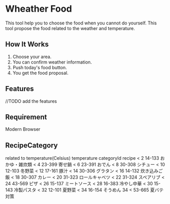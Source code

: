 # Wheather Food

This tool help you to choose the food when you cannot do yourself.
This tool propose the food related to the weather and temperature.

## How It Works
1. Choose your area.
2. You can confirm weather information.
3. Push today's food button.
4. You get the food proposal.

## Features
//TODO add the features

## Requirement
Modern Browser

## RecipeCategory
related to temperature(Celsius)
temperature categoryId recipe
<  2  14-133 おかゆ・雑炊類
<  4  23-399 寄せ鍋
<  6  23-391 おでん
<  8  30-308 シチュー
< 10  12-103 冬野菜
< 12  17-161	豚汁
< 14  30-306 グラタン
< 16  14-132 炊き込みご飯
< 18  30-307 カレー
< 20  31-323 ロールキャベツ
< 22  31-324 スペアリブ
< 24 	43-569 ピザ
< 26  15-137 ミートソース
< 28  16-383 冷やし中華
< 30  15-143 冷製パスタ
< 32  12-101 夏野菜
< 34  16-154 そうめん
34 <  53-665 夏バテ対策
